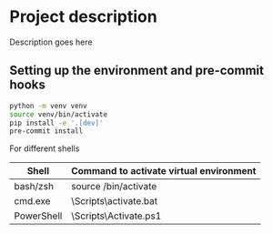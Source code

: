 # Project description

Description goes here

## Setting up the environment and pre-commit hooks

```bash
python -m venv venv
source venv/bin/activate
pip install -e '.[dev]'
pre-commit install
```

For different shells

| Shell      | Command to activate virtual environment |
|------------|-----------------------------------------|
| bash/zsh   | source <venv>/bin/activate              |
| cmd.exe    | <venv>\Scripts\activate.bat             |
| PowerShell | <venv>\Scripts\Activate.ps1             |
